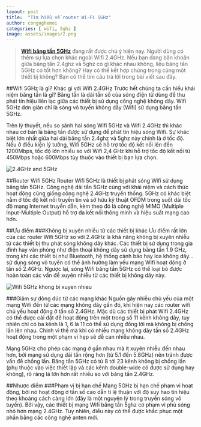 ```yaml
---
layout: post
title:  "Tìm hiểu về router Wi-Fi 5GHz"
author: congnghemoi
categories: [ wifi, 5ghz ]
image: assets/images/2.png
---
```

> **[Wifi băng tần 5GHz](https://shopee.vn/B%E1%BB%99-ph%C3%A1t-Router-Wifi-Newifi-3-D2-AC1200-Rom-PADAVAN-OPENWRT-Ti%E1%BA%BFng-Anh-i.9281544.2332004178)** đang rất được chú ý hiện nay. Người dùng có thêm sự lựa chọn khác ngoài Wifi 2.4GHz. Nếu bạn đang băn khoăn giữa băng tần 2.4ghz và 5ghz có gì khác nhau không, liệu băng tần 5GHz có tốt hơn không? Hay có thể kết hợp chúng trong cùng một thiết bị không? Bạn có thể tìm câu trả lời trong bài viết sau đây.

##Wifi 5GHz là gì? Khác gì với Wifi 2.4GHz
Trước hết chúng ta cần hiểu khái niệm băng tần là gì? Băng tần là dải tần số của sóng điện từ dùng để thu phát tín hiệu liên lạc giữa các thiết bị sử dụng công nghệ không dây. Wifi 5GHz đơn giản chỉ là sóng vô tuyến không dây (Wifi) sử dụng băng tần 5GHz.

Trên lý thuyết, nếu so sánh hai sóng Wifi 5GHz và Wifi 2.4GHz thì khác nhau cơ bản là băng tần được sử dụng để phát tín hiệu sóng Wifi. Sự khác biệt lớn nhất giữa hai dải băng tần 2.4ghz và 5ghz này chính là ở tốc độ. Nếu ở điều kiện lý tưởng, Wifi 5GHz sẽ hỗ trợ tốc độ kết nối lên đến 1200Mbps, tốc độ lớn nhiều so với Wifi 2,4 GHz khi hỗ trợ tốc độ kết nối từ 450Mbps hoặc 600Mbps tùy thuộc vào thiết bị bạn lựa chọn.

![2.4GHz and 5GHz](https://www.totolink.vn/public/uploads/img_article/timhieuverouterwifi5ghzwifi24ghzva5ghz.png)

##Router Wifi 5GHz
Router  Wifi 5GHz là thiết bị phát sóng Wifi sử dụng băng tần 5GHz. Công nghệ dải tần 5GHz cùng với khái niệm và cách thức hoạt động cũng giống công nghệ 2.4GHz truyền thống. 5GHz có khác biệt nằm ở tốc độ kết nối truyền tin và sở hữu kỹ thuật OFDM trong suốt dải tốc độ mạng Internet truyền dẫn, kèm theo đó là công nghệ MIMO (Multiple Input-Multiple Output) hỗ trợ đa kết nối thông minh và hiệu suất mạng cao hơn.

##Ưu điểm
###Không bị xuyên nhiễu từ các thiết bị khác
Ưu điểm rất lớn của các router Wifi 5GHz so với 2.4GHz là khả năng không bị xuyên nhiễu từ các thiết bị thu phát sóng không dây khác. Các thiết bị sử dụng trong gia đình hay văn phòng như điện thoại không dây sử dụng băng tần 1.9 GHz, trong khi các thiết bị như Bluetooth, hệ thống cảnh báo hay loa không dây... sử dụng sóng vô tuyến có thể ảnh hưởng làm yếu mạng Wifi hoạt động ở tần số 2.4GHz. Ngược lại, sóng Wifi băng tần 5GHz có thể loại bỏ được hoàn toàn các vấn đề xuyên nhiễu từ các thiết bị không dây này.

![Wifi 5GHz khong bi xuyen nhieu](https://www.totolink.vn/public/uploads/img_article/timhieuverouterwifi5ghzkhongbixuyennhieu.png)

###Giảm sự đông đúc từ các mạng khác
Nguồn gây nhiễu chủ yếu của một mạng Wifi đến từ các mạng không dây gần đó, khi hiện nay các router wifi chủ yếu hoạt động ở tần số 2.4GHz. Mặc dù các thiết bị phát Wifi 2.4GHz có thể được cài đặt để hoạt động trên một trong số 11 kênh không dây, tuy nhiên chỉ có ba kênh là 1, 6 là 11 có thể sử dụng đồng lời mà không bị chồng lấn lên nhau. Chính vì thế mà khi có nhiều mạng không dây tần số 2.4GHz hoạt động trong một phạm vi hẹp sẽ dễ can nhiễu nhau.

Mạng 5GHz cho phép các mạng ở gần nhau mà ít xuyên nhiễu đến nhau hơn, bởi mạng sử dụng dải tần rộng hơn (từ 5.1 đến 5.8GHz) nên tránh được vấn đề chồng lấn. Băng tần 5GHz có từ 8 tới 23 kênh không bị chồng lấn (phụ thuộc vào việc thiết lập và các kênh double-wide có được sử dụng hay không), rõ ràng là lớn hơn rất nhiều so với băng tần 2.4GHz.

##Nhược điểm
###Phạm vị bị hạn chế
Mạng 5GHz bị hạn chế phạm vi hoạt động, bởi nó hoạt động ở tần số cao dẫn tỉ lệ thuận với độ suy hao tín hiệu theo khoảng cách càng lớn (đây là một nguyên lý trong truyền sóng vô tuyến). Bởi vậy, các thiết bị mạng   Wifi băng tần 5ghz có phạm vi phủ sóng nhỏ hơn mạng 2.4GHz. Tuy nhiên, điều này có thể được khắc phục một phần bằng các công nghệ anten mới.


